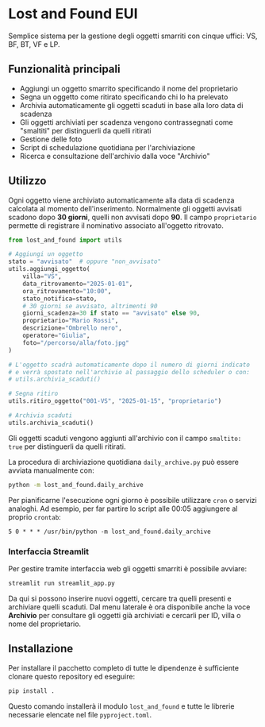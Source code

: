 # Lost and Found EUI

Semplice sistema per la gestione degli oggetti smarriti con cinque uffici:
VS, BF, BT, VF e LP.

## Funzionalità principali

- Aggiungi un oggetto smarrito specificando il nome del proprietario
- Segna un oggetto come ritirato specificando chi lo ha prelevato
- Archivia automaticamente gli oggetti scaduti in base alla loro data di
  scadenza
- Gli oggetti archiviati per scadenza vengono contrassegnati come
  "smaltiti" per distinguerli da quelli ritirati
- Gestione delle foto
- Script di schedulazione quotidiana per l'archiviazione
- Ricerca e consultazione dell'archivio dalla voce "Archivio"

## Utilizzo

Ogni oggetto viene archiviato automaticamente alla data di scadenza
calcolata al momento dell'inserimento. Normalmente gli oggetti avvisati
scadono dopo **30 giorni**, quelli non avvisati dopo **90**. Il campo
`proprietario` permette di registrare il nominativo associato all'oggetto
ritrovato.

```python
from lost_and_found import utils

# Aggiungi un oggetto
stato = "avvisato"  # oppure "non_avvisato"
utils.aggiungi_oggetto(
    villa="VS",
    data_ritrovamento="2025-01-01",
    ora_ritrovamento="10:00",
    stato_notifica=stato,
    # 30 giorni se avvisato, altrimenti 90
    giorni_scadenza=30 if stato == "avvisato" else 90,
    proprietario="Mario Rossi",
    descrizione="Ombrello nero",
    operatore="Giulia",
    foto="/percorso/alla/foto.jpg"
)

# L'oggetto scadrà automaticamente dopo il numero di giorni indicato
# e verrà spostato nell'archivio al passaggio dello scheduler o con:
# utils.archivia_scaduti()

# Segna ritiro
utils.ritiro_oggetto("001-VS", "2025-01-15", "proprietario")

# Archivia scaduti
utils.archivia_scaduti()
```

Gli oggetti scaduti vengono aggiunti all'archivio con il campo
`smaltito: true` per distinguerli da quelli ritirati.

La procedura di archiviazione quotidiana `daily_archive.py` può essere
avviata manualmente con:

```bash
python -m lost_and_found.daily_archive
```

Per pianificarne l'esecuzione ogni giorno è possibile utilizzare `cron`
o servizi analoghi. Ad esempio, per far partire lo script alle 00:05
aggiungere al proprio `crontab`:

```cron
5 0 * * * /usr/bin/python -m lost_and_found.daily_archive
```


### Interfaccia Streamlit

Per gestire tramite interfaccia web gli oggetti smarriti è possibile avviare:

```bash
streamlit run streamlit_app.py
```

Da qui si possono inserire nuovi oggetti, cercare tra quelli presenti e
archiviare quelli scaduti. Dal menu laterale è ora disponibile anche la
voce **Archivio** per consultare gli oggetti già archiviati e cercarli per
ID, villa o nome del proprietario.


## Installazione

Per installare il pacchetto completo di tutte le dipendenze è sufficiente
clonare questo repository ed eseguire:

```bash
pip install .
```

Questo comando installerà il modulo `lost_and_found` e tutte le librerie
necessarie elencate nel file `pyproject.toml`.
